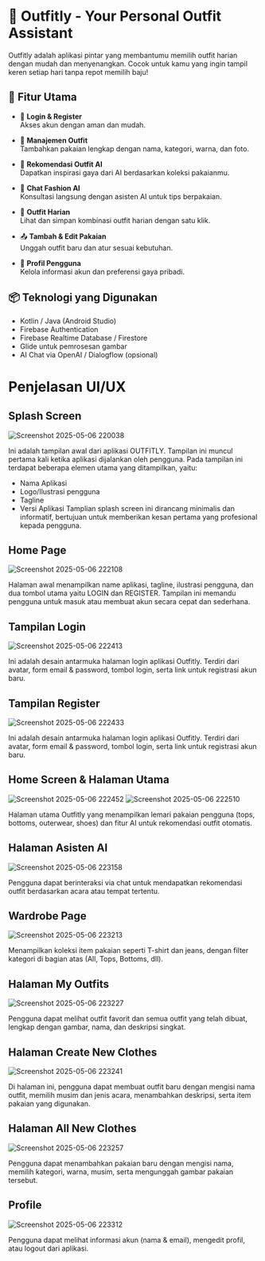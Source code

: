 # 👗 Outfitly - Your Personal Outfit Assistant

Outfitly adalah aplikasi pintar yang membantumu memilih outfit harian dengan mudah dan menyenangkan. Cocok untuk kamu yang ingin tampil keren setiap hari tanpa repot memilih baju!

## 📲 Fitur Utama

- 🔐 **Login & Register**  
  Akses akun dengan aman dan mudah.

- 🧥 **Manajemen Outfit**  
  Tambahkan pakaian lengkap dengan nama, kategori, warna, dan foto.

- 🧠 **Rekomendasi Outfit AI**  
  Dapatkan inspirasi gaya dari AI berdasarkan koleksi pakaianmu.

- 💬 **Chat Fashion AI**  
  Konsultasi langsung dengan asisten AI untuk tips berpakaian.

- 📅 **Outfit Harian**  
  Lihat dan simpan kombinasi outfit harian dengan satu klik.

- 📤 **Tambah & Edit Pakaian**  
  Unggah outfit baru dan atur sesuai kebutuhan.

- 👤 **Profil Pengguna**  
  Kelola informasi akun dan preferensi gaya pribadi.

## 📦 Teknologi yang Digunakan

- Kotlin / Java (Android Studio)
- Firebase Authentication
- Firebase Realtime Database / Firestore
- Glide untuk pemrosesan gambar
- AI Chat via OpenAI / Dialogflow (opsional)

# Penjelasan UI/UX

## Splash Screen

![Screenshot 2025-05-06 220038](https://github.com/user-attachments/assets/53a44c8a-e455-4d8f-a068-a6d28e80d9a7)

Ini adalah tampilan awal dari aplikasi OUTFITLY. Tampilan ini muncul pertama kali ketika aplikasi dijalankan oleh pengguna. Pada tampilan ini terdapat beberapa elemen utama yang ditampilkan, yaitu:
- Nama Aplikasi
- Logo/Ilustrasi pengguna
- Tagline 
- Versi Aplikasi
Tamplian splash screen ini dirancang minimalis dan informatif, bertujuan untuk memberikan kesan pertama yang profesional kepada pengguna.

## Home Page

![Screenshot 2025-05-06 222108](https://github.com/user-attachments/assets/5c09bbb5-f471-47af-b87b-c16237173ab6)

Halaman awal menampilkan name aplikasi, tagline, ilustrasi pengguna, dan dua tombol utama yaitu LOGIN dan REGISTER. Tampilan ini memandu pengguna untuk masuk atau membuat akun secara cepat dan sederhana.

## Tampilan Login

![Screenshot 2025-05-06 222413](https://github.com/user-attachments/assets/73d9e7fb-b730-403e-bcc0-eb9d4370d023)

Ini adalah desain antarmuka halaman login aplikasi Outfitly. Terdiri dari avatar, form email & password, tombol login, serta link untuk registrasi akun baru.

## Tampilan Register

![Screenshot 2025-05-06 222433](https://github.com/user-attachments/assets/c24a0c5b-c121-40ec-867c-a1eb2b8ae029)

Ini adalah desain antarmuka halaman login aplikasi Outfitly. Terdiri dari avatar, form email & password, tombol login, serta link untuk registrasi akun baru.

## Home Screen & Halaman Utama

![Screenshot 2025-05-06 222452](https://github.com/user-attachments/assets/75e8c219-af1e-4ea4-b753-181f9d28d057)
![Screenshot 2025-05-06 222510](https://github.com/user-attachments/assets/9ab33aa1-ab7d-4a85-8271-b5999c7ed614)

Halaman utama Outfitly yang menampilkan lemari pakaian pengguna (tops, bottoms, outerwear, shoes) dan fitur AI untuk rekomendasi outfit otomatis.

## Halaman Asisten AI

![Screenshot 2025-05-06 223158](https://github.com/user-attachments/assets/fede5bcf-4ef8-48da-a0c1-4fbc0f13d6aa)

Pengguna dapat berinteraksi via chat untuk mendapatkan rekomendasi outfit berdasarkan acara atau tempat tertentu.

## Wardrobe Page

![Screenshot 2025-05-06 223213](https://github.com/user-attachments/assets/66e0f252-f710-4a5c-9163-b6147f60399f)

Menampilkan koleksi item pakaian seperti T-shirt dan jeans, dengan filter kategori di bagian atas (All, Tops, Bottoms, dll).

## Halaman My Outfits

![Screenshot 2025-05-06 223227](https://github.com/user-attachments/assets/e7736003-5d1f-4b9c-86c1-d03a5b4bbcfa)

Pengguna dapat melihat outfit favorit dan semua outfit yang telah dibuat, lengkap dengan gambar, nama, dan deskripsi singkat.

## Halaman Create New Clothes

![Screenshot 2025-05-06 223241](https://github.com/user-attachments/assets/051f1bf9-c885-4266-b24c-7810b809546a)

Di halaman ini, pengguna dapat membuat outfit baru dengan mengisi nama outfit, memilih musim dan jenis acara, menambahkan deskripsi, serta item pakaian yang digunakan.

## Halaman All New Clothes

![Screenshot 2025-05-06 223257](https://github.com/user-attachments/assets/879be1cd-f3cd-490a-8414-a4ad8785a527)

Pengguna dapat menambahkan pakaian baru dengan mengisi nama, memilih kategori, warna, musim, serta mengunggah gambar pakaian tersebut.

## Profile

![Screenshot 2025-05-06 223312](https://github.com/user-attachments/assets/95b3aa8a-9ddc-425b-93e4-5d96fa81461e)

Pengguna dapat melihat informasi akun (nama & email), mengedit profil, atau logout dari aplikasi.
